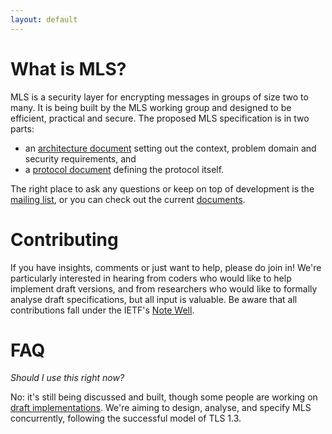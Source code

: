 ```yaml
---
layout: default
---
```


# What is MLS?

MLS is a security layer for encrypting messages in groups of size two to
many. It is being built by the MLS working group and designed to be efficient,
practical and secure. The proposed MLS specification is in two parts:

  - an [architecture document](https://github.com/mlswg/mls-architecture/blob/master/draft-ietf-mls-architecture.md)
    setting out the context, problem domain and security requirements, and
  - a [protocol document](https://github.com/mlswg/mls-protocol/blob/master/draft-ietf-mls-protocol.md) defining the
    protocol itself.

The right place to ask any questions or keep on top of development is the
[mailing list](https://mailarchive.ietf.org/arch/browse/mls/), or you can check
out the current [documents](https://datatracker.ietf.org/wg/mls/documents/).

# Contributing

If you have insights, comments or just want to help, please do join in!  We're
particularly interested in hearing from coders who would like to help implement
draft versions, and from researchers who would like to formally analyse draft
specifications, but all input is valuable. Be aware that all contributions fall
under the IETF's [Note Well](https://www.ietf.org/about/note-well/).

# FAQ

_Should I use this right now?_

No: it's still being discussed and built, though some people are working on
[draft implementations](https://github.com/bifurcation/mls). We're aiming to
design, analyse, and specify MLS concurrently, following the successful model
of TLS 1.3.
